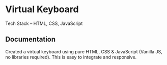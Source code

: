 # Virtual Keyboard
Tech Stack – HTML, CSS, JavaScript

## Documentation
Created a virtual keyboard using pure HTML, CSS & JavaScript (Vanilla JS, no libraries required). This is easy to integrate and responsive.
